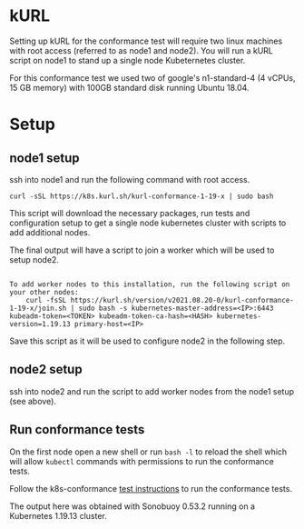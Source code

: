 # kURL 

Setting up kURL for the conformance test will require two linux machines with root access (referred to as node1 and node2). You will run a kURL script on node1 to stand up a single node Kubeternetes cluster. 

For this conformance test we used two of google's n1-standard-4 (4 vCPUs, 15 GB memory) with 100GB standard disk running Ubuntu 18.04.

# Setup

## node1 setup

ssh into node1 and run the following command with root access. 

```
curl -sSL https://k8s.kurl.sh/kurl-conformance-1-19-x | sudo bash
```

This script will download the necessary packages, run tests and configuration setup to get a single node kubernetes cluster with scripts to add additional nodes.


The final output will have a script to join a worker which will be used to setup node2.
```

To add worker nodes to this installation, run the following script on your other nodes:
    curl -fsSL https://kurl.sh/version/v2021.08.20-0/kurl-conformance-1-19-x/join.sh | sudo bash -s kubernetes-master-address=<IP>:6443 kubeadm-token=<TOKEN> kubeadm-token-ca-hash=<HASH> kubernetes-version=1.19.13 primary-host=<IP>
```
Save this script as it will be used to configure node2 in the following step.


## node2 setup

ssh into node2 and run the script to add worker nodes from the node1 setup (see above).

## Run conformance tests

On the first node open a new shell or run `bash -l` to reload the shell which will allow `kubectl` commands with permissions to run the conformance tests.

Follow the k8s-conformance
[test instructions](https://github.com/cncf/k8s-conformance/blob/master/instructions.md#running)
to run the conformance tests.

The output here was obtained with Sonobuoy 0.53.2 running on a Kubernetes 1.19.13 cluster.
